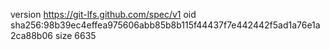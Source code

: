 version https://git-lfs.github.com/spec/v1
oid sha256:98b39ec4effea975606abb85b8b115f44437f7e442442f5ad1a76e1a2ca88b06
size 6635
